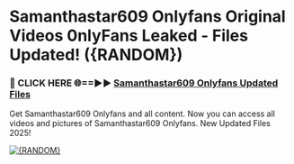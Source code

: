# Samanthastar609 Onlyfans Original Videos 0nlyFans Leaked - Files Updated! ({RANDOM})

<h3>🔴 CLICK HERE 🌐==►► <a href="https://betterlinks.top/A2PfLJ" rel="nofollow">Samanthastar609 Onlyfans Updated Files</a></h3>

Get Samanthastar609 Onlyfans and all content. Now you can access all videos and pictures of Samanthastar609 Onlyfans. New Updated Files 2025!

[![{RANDOM}](https://i.imgur.com/ppqm5kG.gif)](https://betterlinks.top/A2PfLJ)